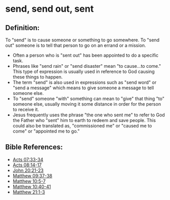 # send, send out, sent #

## Definition: ##

To "send" is to cause someone or something to go somewhere. To "send out" someone is to tell that person to go on an errand or a mission.

* Often a person who is "sent out" has been appointed to do a specific task.
* Phrases like "send rain" or "send disaster" mean "to cause…to come." This type of expression is usually used in reference to God causing these things to happen.
* The term "send" is also used in expressions such as "send word" or "send a message" which means to give someone a message to tell someone else.
* To "send" someone "with" something can mean to "give" that thing "to" someone else, usually moving it some distance in order for the person to receive it.
* Jesus frequently uses the phrase "the one who sent me" to refer to God the Father who "sent" him to earth to redeem and save people. This could also be translated as, "commissioned me" or "caused me to come" or "appointed me to go."



## Bible References: ##

* [Acts 07:33-34](en/tn/act/help/07/33)
* [Acts 08:14-17](en/tn/act/help/08/14)
* [John 20:21-23](en/tn/jhn/help/20/21)
* [Matthew 09:37-38](en/tn/mat/help/09/37)
* [Matthew 10:5-7](en/tn/mat/help/10/05)
* [Matthew 10:40-41](en/tn/mat/help/10/40)
* [Matthew 21:1-3](en/tn/mat/help/21/01)